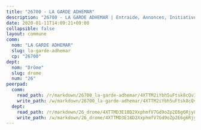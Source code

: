 ```yaml
---
title: "26700 - LA GARDE ADHEMAR"
description: "26700 - LA GARDE ADHEMAR | Entraide, Annonces, Initiatives"
date: 2020-01-11T14:09:21+09:00
collapsible: false
layout: commune
comm:
  nom: "LA GARDE ADHEMAR"
  slug: la-garde-adhemar
  cp: "26700"
dept:
  nom: "Drôme"
  slug: drome
  num: "26"
peerpad:
  comm:
    read_path: /r/markdown/26700_la-garde-adhemar/4XTTM2iYbh5uFtsk8cQv3rBmMB1hqKYDegSLtPMvFSeCwf3k4
    write_path: /w/markdown/26700_la-garde-adhemar/4XTTM2iYbh5uFtsk8cQv3rBmMB1hqKYDegSLtPMvFSeCwf3k4-K3TgUA9wrdaKfJNAjxp1UAVN3VGoju3Ju6YAdNsXxZAcpKFpCdCmUsDR4kTGhnTsuWQPhLXq8EcsSehTqgSSb1yhjMxZpfjgPv3WXodKmGrSpruHtPNsSFzA5Z3ZBoSYubikAWp8
  dept:
    read_path: /r/markdown/26_drome/4XTTMD3E18D2XxphmfV7Gd9oZp2E6g6Rjy8yoyyuT4SyeeDZv
    write_path: /w/markdown/26_drome/4XTTMD3E18D2XxphmfV7Gd9oZp2E6g6Rjy8yoyyuT4SyeeDZv-K3TgUGX4nG6FnUgVjDeodHJBzD4Z7jTqAJwquijk1LCW8AWc9CAemuRZDQCZC8aha3sgQcHNRUHizJ1bQGiTeNjxAKKxoxsNxcJ7pjGzQ4icP1ftCA9sHED31LddZbCgpf6zkM4Q
---
```



